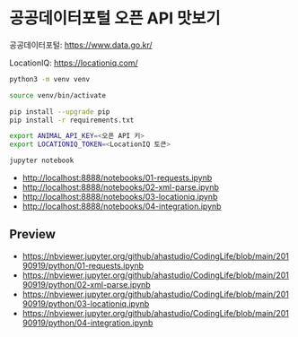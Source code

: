 # 공공데이터포털 오픈 API 맛보기

공공데이터포털: <https://www.data.go.kr/>

LocationIQ: <https://locationiq.com/>

```bash
python3 -m venv venv

source venv/bin/activate

pip install --upgrade pip
pip install -r requirements.txt

export ANIMAL_API_KEY=<오픈 API 키>
export LOCATIONIQ_TOKEN=<LocationIQ 토큰>

jupyter notebook
```

- <http://localhost:8888/notebooks/01-requests.ipynb>
- <http://localhost:8888/notebooks/02-xml-parse.ipynb>
- <http://localhost:8888/notebooks/03-locationiq.ipynb>
- <http://localhost:8888/notebooks/04-integration.ipynb>

## Preview

- <https://nbviewer.jupyter.org/github/ahastudio/CodingLife/blob/main/20190919/python/01-requests.ipynb>
- <https://nbviewer.jupyter.org/github/ahastudio/CodingLife/blob/main/20190919/python/02-xml-parse.ipynb>
- <https://nbviewer.jupyter.org/github/ahastudio/CodingLife/blob/main/20190919/python/03-locationiq.ipynb>
- <https://nbviewer.jupyter.org/github/ahastudio/CodingLife/blob/main/20190919/python/04-integration.ipynb>
